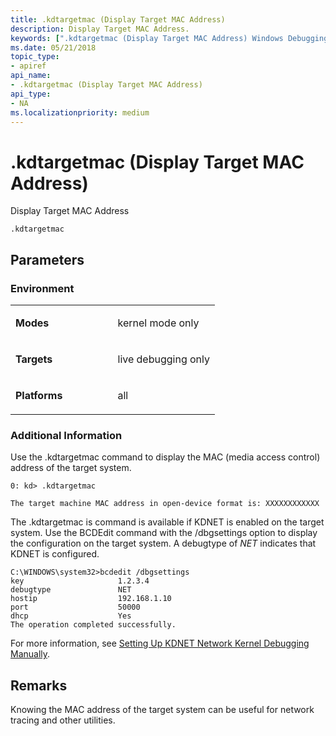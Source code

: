 ```yaml
---
title: .kdtargetmac (Display Target MAC Address)
description: Display Target MAC Address.
keywords: [".kdtargetmac (Display Target MAC Address) Windows Debugging"]
ms.date: 05/21/2018
topic_type:
- apiref
api_name:
- .kdtargetmac (Display Target MAC Address)
api_type:
- NA
ms.localizationpriority: medium
---
```


# .kdtargetmac (Display Target MAC Address)


Display Target MAC Address

```dbgcmd
.kdtargetmac 
```

## <span id="Parameters"></span><span id="parameters"></span><span id="PARAMETERS"></span>Parameters


### <span id="Environment"></span><span id="environment"></span><span id="ENVIRONMENT"></span>Environment

<table>
<colgroup>
<col width="50%" />
<col width="50%" />
</colgroup>
<tbody>
<tr class="odd">
<td align="left"><p><strong>Modes</strong></p></td>
<td align="left"><p>kernel mode only</p></td>
</tr>
<tr class="even">
<td align="left"><p><strong>Targets</strong></p></td>
<td align="left"><p>live debugging only</p></td>
</tr>
<tr class="odd">
<td align="left"><p><strong>Platforms</strong></p></td>
<td align="left"><p>all</p></td>
</tr>
</tbody>
</table>

 

### <span id="Additional_Information"></span><span id="additional_information"></span><span id="ADDITIONAL_INFORMATION"></span>Additional Information

Use the .kdtargetmac command to display the MAC (media access control) address of the target system.

```dbgcmd
0: kd> .kdtargetmac 

The target machine MAC address in open-device format is: XXXXXXXXXXXX
```

The .kdtargetmac is command is available if KDNET is enabled on the target system. Use the BCDEdit command with the /dbgsettings option to display the configuration on the target system. A debugtype of *NET* indicates that KDNET is configured.

```dbgcmd
C:\WINDOWS\system32>bcdedit /dbgsettings
key                     1.2.3.4
debugtype               NET
hostip                  192.168.1.10
port                    50000
dhcp                    Yes
The operation completed successfully.
```

For more information, see [Setting Up KDNET Network Kernel Debugging Manually](setting-up-a-network-debugging-connection.md).

## Remarks

Knowing the MAC address of the target system can be useful for network tracing and other utilities.

 

 





